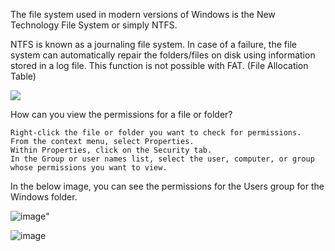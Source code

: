 The file system used in modern versions of Windows is the New Technology File System or simply NTFS. 

NTFS is known as a journaling file system. In case of a failure, the file system can automatically repair the folders/files 
on disk using information stored in a log file. This function is not possible with FAT. (File Allocation Table)

<img src="https://assets.tryhackme.com/additional/win-fun1/win-file-system.gif">

How can you view the permissions for a file or folder?

    Right-click the file or folder you want to check for permissions.
    From the context menu, select Properties.
    Within Properties, click on the Security tab.
    In the Group or user names list, select the user, computer, or group whose permissions you want to view.

In the below image, you can see the permissions for the Users group for the Windows folder. 

![image](https://user-images.githubusercontent.com/104815254/226783751-ab06d297-0a42-43a9-9b4a-3212175c7de2.png)"

     
![image](https://user-images.githubusercontent.com/104815254/226784285-25920d09-80ce-49a0-bea3-57ac69d51445.png)
